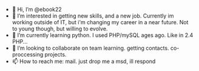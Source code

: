 - 👋 Hi, I’m @ebook22
- 👀 I’m interested in getting new skills, and a new job. Currently im working outside of IT, but i'm changing my career in a near future. Not to young though, but willing to evolve.
- 🌱 I’m currently learning python. I used PHP/mySQL ages ago. Like in 2.4 PHP...
- 💞️ I’m looking to collaborate on team learning. getting contacts. co-proccessing projects.
- 📫 How to reach me: mail. just drop me a msd, ill respond

<!---
ebook22/ebook22 is a ✨ special ✨ repository because its `README.md` (this file) appears on your GitHub profile.
You can click the Preview link to take a look at your changes.
--->
